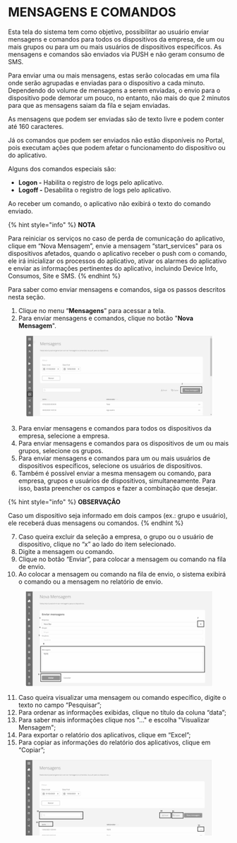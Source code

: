 # MENSAGENS E COMANDOS

Esta tela do sistema tem como objetivo, possibilitar ao usuário enviar mensagens e comandos para todos os dispositivos da empresa, de um ou mais grupos ou para um ou mais usuários de dispositivos específicos. As mensagens e comandos são enviados via PUSH e não geram consumo de SMS.

Para enviar uma ou mais mensagens, estas serão colocadas em uma fila onde serão agrupadas e enviadas para o dispositivo a cada minuto. Dependendo do volume de mensagens a serem enviadas, o envio para o dispositivo pode demorar um pouco, no entanto, não mais do que 2 minutos para que as mensagens saiam da fila e sejam enviadas.

As mensagens que podem ser enviadas são de texto livre e podem conter até 160 caracteres.

Já os comandos que podem ser enviados não estão disponíveis no Portal, pois executam ações que podem afetar o funcionamento do dispositivo ou do aplicativo.

Alguns dos comandos especiais são:

* **Logon -** Habilita o registro de logs pelo aplicativo.
* **Logoff -** Desabilita o registro de logs pelo aplicativo.

Ao receber um comando, o aplicativo não exibirá o texto do comando enviado.

{% hint style="info" %}
**NOTA**

Para reiniciar os serviços no caso de perda de comunicação do aplicativo, clique em “Nova Mensagem”, envie a mensagem “start\_services" para os dispositivos afetados, quando o aplicativo receber o push com o comando, ele irá inicializar os processos do aplicativo, ativar os alarmes do aplicativo e enviar as informações pertinentes do aplicativo, incluindo Device Info, Consumos, Site e SMS.
{% endhint %}

Para saber como enviar mensagens e comandos, siga os passos descritos nesta seção.

1. Clique no menu “**Mensagens**” para acessar a tela.
2. Para enviar mensagens e comandos, clique no botão "**Nova Mensagem**".

<figure><img src="../../.gitbook/assets/image (14).png" alt=""><figcaption></figcaption></figure>

3. Para enviar mensagens e comandos para todos os dispositivos da empresa, selecione a empresa.
4. Para enviar mensagens e comandos para os dispositivos de um ou mais grupos, selecione os grupos.
5. Para enviar mensagens e comandos para um ou mais usuários de dispositivos específicos, selecione os usuários de dispositivos.
6. Também é possível enviar a mesma mensagem ou comando, para empresa, grupos e usuários de dispositivos, simultaneamente. Para isso, basta preencher os campos e fazer a combinação que desejar.

{% hint style="info" %}
**OBSERVAÇÃO**

Caso um dispositivo seja informado em dois campos (ex.: grupo e usuário), ele receberá duas mensagens ou comandos.
{% endhint %}

7. Caso queira excluir da seleção a empresa, o grupo ou o usuário de dispositivo, clique no “x” ao lado do item selecionado.
8. Digite a mensagem ou comando.
9. Clique no botão “Enviar”, para colocar a mensagem ou comando na fila de envio.
10. Ao colocar a mensagem ou comando na fila de envio, o sistema exibirá o comando ou a mensagem no relatório de envio.

<figure><img src="../../.gitbook/assets/image (15).png" alt=""><figcaption></figcaption></figure>

11. Caso queira visualizar uma mensagem ou comando específico, digite o texto no campo “Pesquisar”;
12. Para ordenar as informações exibidas, clique no título da coluna “data”;
13. Para saber mais informações clique nos "..." e escolha "Visualizar Mensagem";
14. Para exportar o relatório dos aplicativos, clique em “Excel”;
15. Para copiar as informações do relatório dos aplicativos, clique em “Copiar”;

<figure><img src="../../.gitbook/assets/image (16).png" alt=""><figcaption></figcaption></figure>
